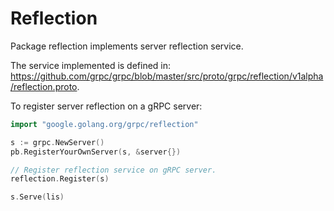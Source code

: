 # Reflection

Package reflection implements server reflection service.

The service implemented is defined in: https://github.com/grpc/grpc/blob/master/src/proto/grpc/reflection/v1alpha/reflection.proto.

To register server reflection on a gRPC server:
```go
import "google.golang.org/grpc/reflection"

s := grpc.NewServer()
pb.RegisterYourOwnServer(s, &server{})

// Register reflection service on gRPC server.
reflection.Register(s)

s.Serve(lis)
```
